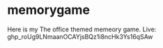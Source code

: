 # memorygame

Here is my The office themed memeory game. 
Live: 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
